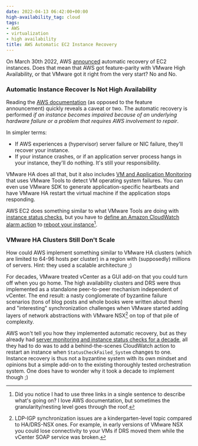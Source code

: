 ```yaml
---
date: 2022-04-13 06:42:00+00:00
high-availability_tag: cloud
tags:
- AWS
- virtualization
- high availability
title: AWS Automatic EC2 Instance Recovery
---
```

On March 30th 2022, AWS [announced](https://aws.amazon.com/about-aws/whats-new/2022/03/amazon-ec2-default-automatic-recovery/) automatic recovery of EC2 instances. Does that mean that AWS got feature-parity with VMware High Availability, or that VMware got it right from the very start? No and No.

### Automatic Instance Recover Is Not High Availability

Reading the [AWS documentation](https://docs.aws.amazon.com/AWSEC2/latest/UserGuide/ec2-instance-recover.html) (as opposed to the feature announcement) quickly reveals a caveat or two. The automatic recovery is performed _if an instance becomes impaired because of an underlying hardware failure or a problem that requires AWS involvement to repair_.
<!--more-->
In simpler terms:

* If AWS experiences a (hypervisor) server failure or NIC failure, they'll recover your instance.
* If your instance crashes, or if an application server process hangs in your instance, they'll do nothing. It's still your responsibility.

VMware HA does all that, but it also includes [VM and Application Monitoring](https://docs.vmware.com/en/VMware-vSphere/7.0/com.vmware.vsphere.avail.doc/GUID-62B80D7A-C764-40CB-AE59-752DA6AD78E7.html) that uses VMware Tools to detect  VM operating system failures. You can even use VMware SDK to generate application-specific heartbeats and have VMware HA restart the virtual machine if the application stops responding.

AWS EC2 does something similar to what VMware Tools are doing with [instance status checks](https://docs.aws.amazon.com/AWSEC2/latest/UserGuide/monitoring-system-instance-status-check.html), but you have to [define an Amazon CloudWatch alarm action](https://docs.aws.amazon.com/AWSEC2/latest/UserGuide/UsingAlarmActions.html#AddingRecoverActions) to [reboot your instance](https://docs.aws.amazon.com/AmazonCloudWatch/latest/monitoring/UsingAlarmActions.html)[^DOC].

[^DOC]: Did you notice I had to use three links in a single sentence to describe what's going on? I love AWS documentation, but sometimes the granularity/nesting level goes through the roof.

### VMware HA Clusters Still Don't Scale

How could AWS implement something similar to VMware HA clusters (which are limited to 64-96 hosts per cluster) in a region with (supposedly) millions of servers. Hint: they used a scalable architecture ;)

For decades, VMware treated vCenter as a GUI add-on that you could turn off when you go home. The high availability clusters and DRS were thus implemented as a standalone peer-to-peer mechanism independent of vCenter. The end result: a nasty conglomerate of byzantine failure scenarios (tons of blog posts and whole books were written about them) and "interesting" synchronization challenges when VMware started adding layers of network abstractions with VMware NSX[^LDP] on top of that pile of complexity.

AWS won't tell you how they implemented automatic recovery, but as they already had [server monitoring and instance status checks for a decade](https://aws.amazon.com/blogs/aws/ec2-instance-status-metrics/), all they had to do was to add a behind-the-scenes CloudWatch action to restart an instance when `StatusCheckFailed_System` changes to one. Instance recovery is thus not a byzantine system with its own mindset and opinions but a simple add-on to the existing thoroughly tested orchestration system. One does have to wonder why it took a decade to implement though ;)

[^LDP]: LDP-IGP synchronization issues are a kindergarten-level topic compared to HA/DRS-NSX ones. For example, in early versions of VMware NSX you could lose connectivity to your VMs if DRS moved them while the vCenter SOAP service was broken.
